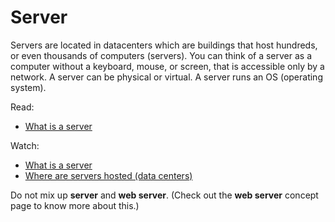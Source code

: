 # Server

Servers are located in datacenters which are buildings that host hundreds, or even thousands of computers (servers). You can think of a server as a computer without a keyboard, mouse, or screen, that is accessible only by a network. A server can be physical or virtual. A server runs an OS (operating system).

Read:

-   [What is a server](https://intranet.alxswe.com/rltoken/xagkD1OqEgfChHskYyJpyg "What is a server")

Watch:

-   [What is a server](https://intranet.alxswe.com/rltoken/miEIK3vwQRPRIPiPyBXn3A "What is a server")
-   [Where are servers hosted (data centers)](https://intranet.alxswe.com/rltoken/0fhBw0Of-VIQpUytXZGyGQ "Where are servers hosted (data centers)")

Do not mix up **server** and **web server**. (Check out the **web server** concept page to know more about this.)